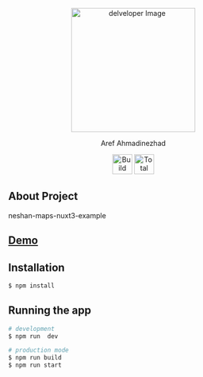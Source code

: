 <p align="center"><a href="https://www.arefco.pro/en" target="_blank"><img src="https://www.api.arefco.pro/images/aref.png" width="250" alt="delveloper Image"></a></p>

<p align="center">
    Aref Ahmadinezhad
</p>

<p align="center">
    <a href="https://github.com/ArefAhmadinezhad"><img   src="https://www.api.arefco.pro/images/fluidicon.png" width="40" alt="Build Status"></a>
    <a href="https://t.me/aref_dev"><img src="https://www.api.arefco.pro/images/telegram.svg" width="40" alt="Total Downloads"></a> 
</p>

## About Project

neshan-maps-nuxt3-example


##    <a href="https://t.me/aref_dev">Demo</a> 

## Installation

```bash
$ npm install
```

## Running the app

```bash
# development
$ npm run  dev

# production mode
$ npm run build
$ npm run start 
```